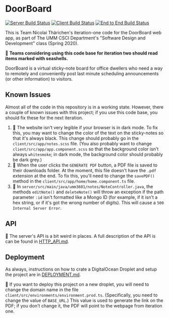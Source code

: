 # DoorBoard

[![Server Build Status](../../workflows/Server%20Java/badge.svg)](../../actions?query=workflow%3A"Server+Java")
[![Client Build Status](../../workflows/Client%20Angular/badge.svg)](../../actions?query=workflow%3A"Client+Angular")
[![End to End Build Status](../../workflows/End-to-End/badge.svg)](../../actions?query=workflow%3AEnd-to-End)

This is Team Nicolai Thärichen's iteration-one code for the DoorBoard web app,
as part of The UMM CSCI Department's "Software Design and Development" class
(Spring 2020).

🐚 **Teams considering using this code base for iteration two should read
items marked with seashells.**

DoorBoard is a virtual sticky-note board for office dwellers who need a way to
remotely and conveniently post last minute scheduling announcements (or other
information) to visitors.

## Known Issues

Almost all of the code in this repository is in a working state. However, there
a couple of known issues with this project; if you use this code base, you
should fix these for the next iteration.

1. 🐚 The website isn't very legible if your browser is in dark mode. To fix
   this, you may want to change the color of the text on the sticky-notes so
   that it's always black. This change should probably go in the
   `client/src/app/notes.scss` file. (You also probably want to change
   `client/src/app/app.component.scss` so that the background color isn't
   always `whitesmoke`; in dark mode, the background color should probably be
   dark grey.)
2. 🐚 When the user clicks the `GENERATE PDF` button, a PDF file is saved to
   their downloads folder. At the moment, this file doesn't have the `.pdf`
   extension at the end. To fix this, you'll need to change the `savePDF()`
   method in the `client/src/app/home/home.component.ts` file.
3. 🐚 In `server/src/main/java/umm3601/notes/NoteController.java`, the
   methods `editNote()` and `deleteNote()` will throw an exception if the
   path parameter `:id` isn't formatted like a Mongo ID (for example, if
   it isn't a hex string, or if it's got the wrong number of digits). This will
   cause a `500 Internal Server Error`.

## API

🐚 The server's API is a bit weird in places. A full description of
the API is can be found in [HTTP_API.md](HTTP_API.md).

## Deployment

As always, instructions on how to crate a DigitalOcean Droplet and setup the project are in [DEPLOYMENT.md](DEPLOYMENT.md).

🐚 If you want to deploy this project on a new droplet, you will need to
change the domain name in the file
`client/src/environments/environment.prod.ts`. (Specifically, you need to
change the value of `BASE_URL`.) This value is used to generate the link on
the PDF; if you don't change it, the PDF will point to the webpage from
iteration one.